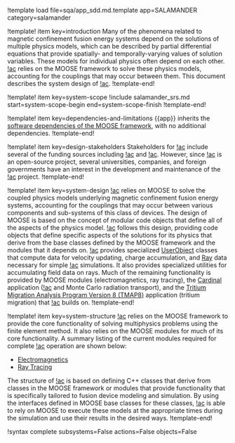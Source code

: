 !template load file=sqa/app_sdd.md.template app=SALAMANDER category=salamander

!template! item key=introduction
Many of the phenomena related to magnetic confinement fusion energy systems depend on the solutions of multiple
physics models, which can be described by partial differential equations that provide spatially- and
temporally-varying values of solution variables. These models for individual physics often depend on
each other. [!ac]({{app}}) relies on the MOOSE framework to solve these physics models, accounting
for the couplings that may occur between them. This document describes the system design of [!ac]({{app}}).
!template-end!

!template! item key=system-scope
!include salamander_srs.md start=system-scope-begin end=system-scope-finish
!template-end!

!template! item key=dependencies-and-limitations
{{app}} inherits the [software dependencies of the MOOSE framework](framework_sdd.md#dependencies-and-limitations),
with no additional dependencies.
!template-end!

!template! item key=design-stakeholders
Stakeholders for [!ac]({{app}}) include several of the funding sources including [!ac](DOE) and [!ac](INL).
However, since [!ac]({{app}}) is an open-source project, several universities, companies, and foreign
governments have an interest in the development and maintenance of the [!ac]({{app}}) project.
!template-end!

!template! item key=system-design
[!ac]({{app}}) relies on MOOSE to solve the coupled physics models underlying magnetic confinement fusion energy systems,
accounting for the couplings that may occur between various components and sub-systems of this class
of devices. The design of MOOSE is based on the concept of modular code objects that define all of
the aspects of the physics model. [!ac]({{app}}) follows this design, providing code objects that
define specific aspects of the solutions for its physics that derive from the base classes defined
by the MOOSE framework and the modules that it depends on. [!ac]({{app}}) provides specialized
[UserObject](syntax/UserObjects/index.md) classes that compute data for velocity updating, charge
accumulation, and [Ray](source/raytracing/Ray.md) data necessary for simple [!ac](PIC) simulations.
It also provides specialized utilities for accumulating field data on rays. Much of the remaining
functionality is provided by MOOSE modules (electromagnetics, ray tracing), the
[Cardinal](https://cardinal.cels.anl.gov/) application ([!ac](CFD) and Monte Carlo radiation transport),
and the [Tritium Migration Analysis Program Version 8 (TMAP8)](https://mooseframework.inl.gov/TMAP8)
application (tritium migration) that [!ac]({{app}}) builds on.
!template-end!

!template! item key=system-structure
[!ac]({{app}}) relies on the MOOSE framework to provide the core functionality of solving multiphysics problems
using the finite element method. It also relies on the MOOSE modules for much of its core functionality.
A summary listing of the current modules required for complete [!ac]({{app}}) operation are shown below:

- [Electromagnetics](electromagnetics/index.md)
- [Ray Tracing](ray_tracing/index.md)

The structure of [!ac]({{app}}) is based on defining C++ classes that derive from classes in the MOOSE
framework or modules that provide functionality that is specifically tailored to fusion device
modeling and simulation. By using the interfaces defined in MOOSE base classes for these classes,
[!ac]({{app}}) is able to rely on MOOSE to execute these models at the appropriate times during the
simulation and use their results in the desired ways.
!template-end!

!syntax complete subsystems=False actions=False objects=False
